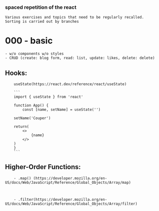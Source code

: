 ### spaced repetition of the react

    Various exercises and topics that need to be regularly recalled.
    Sorting is carried out by branches

# 000 - basic
    - w/o components w/o styles
    - CRUD (create: blog form, read: list, update: likes, delete: delete)

## Hooks:
    
        useState(https://react.dev/reference/react/useState)

        ```
        import { useState } from 'react'

        function App() {
            const [name, setName] = useState('')

        setName('Couper') 

        return(
            <>
                {name}
            </>
        )    
        }
        ```

## Higher-Order Functions:
        - .map() (https://developer.mozilla.org/en-US/docs/Web/JavaScript/Reference/Global_Objects/Array/map)



        - .filter(https://developer.mozilla.org/en-US/docs/Web/JavaScript/Reference/Global_Objects/Array/filter)